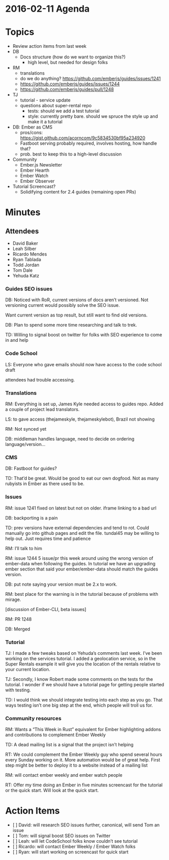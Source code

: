 2016-02-11 Agenda
=================

Topics
======

-   Review action items from last week
-   DB
    -   Docs structure (how do we want to organize this?)
        -   high level, but needed for design folks
-   RM
    -   translations
    -   do we do anything? https://github.com/emberjs/guides/issues/1241
    -   https://github.com/emberjs/guides/issues/1244
    -   https://github.com/emberjs/guides/pull/1248
-   TJ
    -   tutorial - service update
    -   questions about super-rental repo
        -   tests: should we add a test tutorial
        -   style: currently pretty bare. should we spruce the style up and make it a tutorial
-   DB: Ember as CMS
    -   pros/cons: https://gist.github.com/acorncom/9c5834530bf95a234920
    -   Fastboot serving probably required, involves hosting, how handle that?
    -   prob. best to keep this to a high-level discussion
-   Community
    -   Ember.js Newsletter
    -   Ember Hearth
    -   Ember Watch
    -   Ember Observer
-   Tutorial Screencast?
    -   Solidifying content for 2.4 guides (remaining open PRs)

Minutes
=======

Attendees
---------

-   David Baker
-   Leah Silber
-   Ricardo Mendes
-   Ryan Tablada
-   Todd Jordan
-   Tom Dale
-   Yehuda Katz

### Guides SEO issues

DB: Noticed with RoR, current versions of docs aren’t versioned. Not versioning current would possibly solve the SEO issue.

Want current version as top result, but still want to find old versions.

DB: Plan to spend some more time researching and talk to trek.

TD: Willing to signal boost on twitter for folks with SEO experience to come in and help

### Code School

LS: Everyone who gave emails should now have access to the code school draft

attendees had trouble accessing.

### Translations

RM: Everything is set up, James Kyle needed access to guides repo. Added a couple of project lead translators.

LS: to gave access (thejameskyle, thejameskylebot), Brazil not showing

RM: Not synced yet

DB: middleman handles language, need to decide on ordering language/version…

### CMS

DB: Fastboot for guides?

TD: That’d be great. Would be good to eat our own dogfood. Not as many rubyists in Ember as there used to be.

### Issues

RM: issue 1241 fixed on latest but not on older. iframe linking to a bad url

DB: backporting is a pain

TD: prev versions have external dependencies and tend to rot. Could manually go into github pages and edit the file. tundal45 may be willing to help out. Just requires time and patience

RM: I’ll talk to him

RM: issue 1244 5 issue/pr this week around using the wrong version of ember-data when following the guides. In tutorial we have an upgrading ember section that said your ember/ember-data should match the guides version.

DB: put note saying your version must be 2.x to work.

RM: best place for the warning is in the tutorial because of problems with mirage.

\[discussion of Ember-CLI, beta issues\]

RM: PR 1248

DB: Merged

### Tutorial

TJ: I made a few tweaks based on Yehuda’s comments last week. I’ve been working on the services tutorial. I added a geolocation service, so in the Super Rentals example it will give you the location of the rentals relative to your current location.

TJ: Secondly, I know Robert made some comments on the tests for the tutorial. I wonder if we should have a tutorial page for getting people started with testing.

TD: I would think we should integrate testing into each step as you go. That ways testing isn’t one big step at the end, which people will troll us for.

### Community resources

RM: Wants a “This Week in Rust” equivalent for Ember highlighting addons and contributions to complement Ember Weekly

TD: A dead mailing list is a signal that the project isn’t helping

RT: We could complement the Ember Weekly guy who spend several hours every Sunday working on it. More automation would be of great help. First step might be better to deploy it to a website instead of a mailing list

RM: will contact ember weekly and ember watch people

RT: Offer my time doing an Ember in five minutes screencast for the tutorial or the quick start. Will look at the quick start.

Action Items
============

-   \[ \] David: will research SEO issues further, canonical, will send Tom an issue
-   \[ \] Tom: will signal boost SEO issues on Twitter
-   \[ \] Leah: will let CodeSchool folks know couldn’t see tutorial
-   \[ \] Ricardo: will contact Ember Weekly / Ember Watch folks
-   \[ \] Ryan: will start working on screencast for quick start
